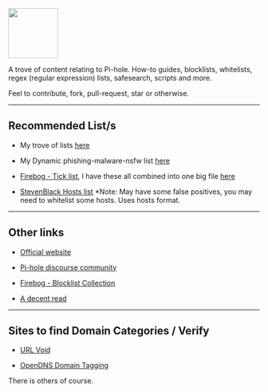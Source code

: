<img src="https://raw.githubusercontent.com/lwsnz/pihole/main/images/pi-hole-image-transp.png" width="100" position="center">
  
<!-- # Pi-hole -->

A trove of content relating to Pi-hole. How-to guides, blocklists, whitelists, regex (regular expression) lists, safesearch, scripts and more. 

Feel to contribute, fork, pull-request, star or otherwise.

----

## Recommended List/s

* My trove of lists [here](lists)

* My Dynamic phishing-malware-nsfw list [here](dynamic-big-list/pihole-blocklist-phish-malware-nsfw.txt) 

* [Firebog - Tick list](https://v.firebog.net/hosts/lists.php?type=tick), I have these all combined into one big file [here](dynamic-big-list/firebog-ticklist.list)

* [StevenBlack Hosts list](https://raw.githubusercontent.com/StevenBlack/hosts/master/hosts) *Note: May have some false positives, you may need to whitelist some hosts. Uses hosts format.

----

## Other links

* [Official website](https://pi-hole.net/)

* [Pi-hole discourse community](https://discourse.pi-hole.net/)

* [Firebog - Blocklist Collection](https://v.firebog.net/hosts/lists.php)

* [A decent read](https://obutterbach.medium.com/unlock-the-full-potential-of-pihole-e795342e0e36)

----

## Sites to find Domain Categories / Verify

* [URL Void](https://www.urlvoid.com)

* [OpenDNS Domain Tagging](https://community.opendns.com/domaintagging/)

There is others of course.
